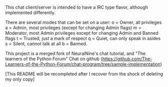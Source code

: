 This chat client/server is intended to have a IRC type flavor, although 
implemented differently.

There are several modes that can be set on a user:
o = Owner, all privileges
a = Admin, most privileges (except for changing Admin flags)
m = Moderator, most Admin privileges except for changing Admin and Banned flags
t = Trusted, just a mark of respect
q = Quiet, can only speak in asides
s = Silent, cannot talk at all
b = Banned.

This project is a merged fork of NeuralNine's chat tutorial, and "The learners of the Python Forum"
Chat on github (https://github.com/The-Learners-of-the-Python-Forum/chat-program/tree/sample-implementation)

[This README will be recompleted after I recover from the shock of deleting my 
only copy]